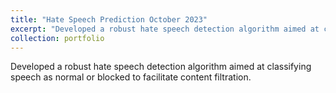 ```yaml
---
title: "Hate Speech Prediction October 2023"
excerpt: "Developed a robust hate speech detection algorithm aimed at classifying speech as normal or blocked to facilitate content filtration. <br/><img src='/images/500x300.png'>"
collection: portfolio
---
```


Developed a robust hate speech detection algorithm aimed at classifying speech as normal or blocked to facilitate content filtration.
</br>

**Technical stack Used in the Project** - <img src="https://cdn.jsdelivr.net/gh/devicons/devicon/icons/python/python-original.svg" width ="16" height="100%"/>  <img src="https://avatars.githubusercontent.com/u/58386951?s=200&v=4" width ="16" height="100%">   <img src="https://cdn.jsdelivr.net/gh/devicons/devicon/icons/pytorch/pytorch-original.svg" width ="16" height="100%" />   <img src="https://cdn.jsdelivr.net/gh/devicons/devicon/icons/flask/flask-original-wordmark.svg" width ="16" height="100%" />   <img src="https://cdn.jsdelivr.net/gh/devicons/devicon/icons/docker/docker-plain-wordmark.svg" width ="16" height="100%" />


  - Utilized the **OxAISH-AL-LLM/wiki_toxic** dataset from Hugging Face for model training, taking advantage of a pre-existing **BERT** model. Fine-tuned the last layer and added an additional output layer with two neurons for classification.
  - Delivered outstanding results with an exceptional accuracy of **91.95%**, a testament to the rigorous training and evaluation processes involved.
  - Implemented model deployment through **Flask** and **Docker**, ensuring scalability and ease of integration for content filtration solutions.

The **Github code** is [here](https://github.com/Shyam-Sundar-7/Hate-Speech-recognition)


